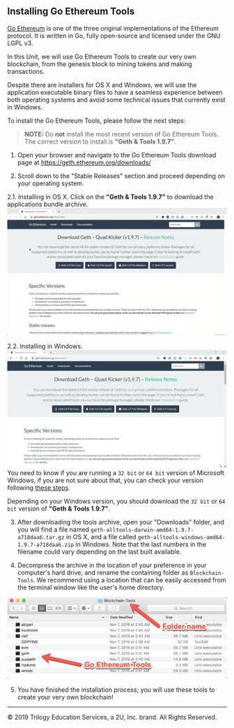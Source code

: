 ## Installing Go Ethereum Tools

[Go Ethereum](https://geth.ethereum.org/) is one of the three original implementations of the Ethereum protocol. It is written in Go, fully open-source and licensed under the GNU LGPL v3.

In this Unit, we will use Go Ethereum Tools to create our very own blockchain, from the genesis block to mining tokens and making transactions.

Despite there are installers for OS X and Windows, we will use the application executable binary files to have a seamless experience between both operating systems and avoid some technical issues that currently exist in Windows.

To install the Go Ethereum Tools, please follow the next steps:

> **NOTE:** Do **not** install the most recent version of Go Ethereum Tools. The correct version to install is **"Geth & Tools 1.9.7"**.

1. Open your browser and navigate to the Go Ethereum Tools download page at https://geth.ethereum.org/downloads/

2. Scroll down to the "Stable Releases" section and proceed depending on your operating system.

 2.1. Installing in OS X.
 Click on the **"Geth & Tools 1.9.7"** to download the applications bundle archive.
 ![Installing Geth - 1](Images/geth-1.gif)

 2.2. Installing in Windows.
 ![Installing Geth - 2](Images/geth-2.gif)
 You need to know if you are running a `32 bit` or `64 bit` version of Microsoft Windows, if you are not sure about that, you can check your version following [these steps](https://support.microsoft.com/en-us/help/13443/windows-which-version-am-i-running).

 Depending on your Windows version, you should download the `32 bit` or `64 bit` version of **"Geth & Tools 1.9.7"**.

3. After downloading the tools archive, open your "Downloads" folder, and you will find a file named `geth-alltools-darwin-amd64-1.9.7-a718daa6.tar.gz` in OS X, and a file called `geth-alltools-windows-amd64-1.9.7-a718daa6.zip` in Windows. Note that the last numbers in the filename could vary depending on the last built available.

4. Decompress the archive in the location of your preference in your computer's hard drive, and rename the containing folder as `Blockchain-Tools`. We recommend using a location that can be easily accessed from the terminal window like the user's home directory.

 ![Installing Geth - 3](Images/geth-3.png)

5. You have finished the installation process; you will use these tools to create your very own blockchain!

---
© 2019 Trilogy Education Services, a 2U, Inc. brand. All Rights Reserved.
